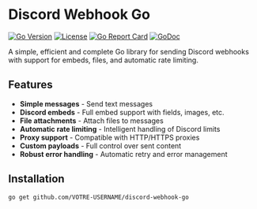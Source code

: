 # Discord Webhook Go

[![Go Version](https://img.shields.io/badge/Go-1.19+-blue.svg)](https://golang.org)
[![License](https://img.shields.io/badge/license-MIT-green.svg)](LICENSE)
[![Go Report Card](https://goreportcard.com/badge/github.com/peepsii/discord-webhook-go)](https://goreportcard.com/report/github.com/peepsii/discord-webhook-go)
[![GoDoc](https://godoc.org/github.com/peespii/discord-webhook-go?status.svg)](https://godoc.org/github.com/peepsii/discord-webhook-go)

A simple, efficient and complete Go library for sending Discord webhooks with support for embeds, files, and automatic rate limiting.

## Features

- **Simple messages** - Send text messages
- **Discord embeds** - Full embed support with fields, images, etc.
- **File attachments** - Attach files to messages
- **Automatic rate limiting** - Intelligent handling of Discord limits
- **Proxy support** - Compatible with HTTP/HTTPS proxies
- **Custom payloads** - Full control over sent content
- **Robust error handling** - Automatic retry and error management

## Installation

```bash
go get github.com/VOTRE-USERNAME/discord-webhook-go
